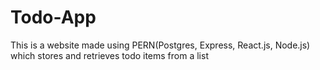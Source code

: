 # Todo-App
This is a website made using PERN(Postgres, Express, React.js, Node.js) which stores and retrieves todo items from a list
